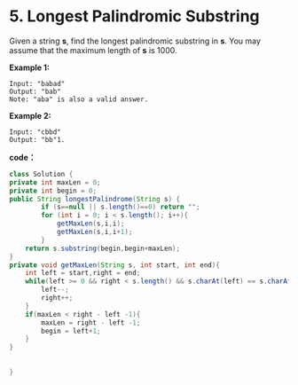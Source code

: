 

# 5. Longest Palindromic Substring

Given a string **s**, find the longest palindromic substring in **s**. You may assume that the maximum length of **s** is 1000.



**Example 1:**

```
Input: "babad"
Output: "bab"
Note: "aba" is also a valid answer.
```



**Example 2:**

```
Input: "cbbd"
Output: "bb"1.
```





**code：**

```java
class Solution {
private int maxLen = 0;
private int begin = 0;
public String longestPalindrome(String s) {
        if (s==null || s.length()==0) return "";
        for (int i = 0; i < s.length(); i++){
            getMaxLen(s,i,i);
            getMaxLen(s,i,i+1);
        }
    return s.substring(begin,begin+maxLen);
}
private void getMaxLen(String s, int start, int end){
    int left = start,right = end;
    while(left >= 0 && right < s.length() && s.charAt(left) == s.charAt(right)){
        left--;
        right++;
    }
    if(maxLen < right - left -1){
        maxLen = right - left -1;
        begin = left+1; 
    }
}
    
    
}
```